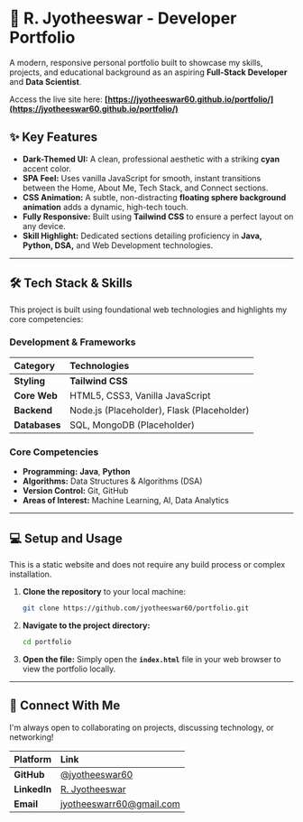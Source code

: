 

# 🚀 R. Jyotheeswar - Developer Portfolio

A modern, responsive personal portfolio built to showcase my skills, projects, and educational background as an aspiring **Full-Stack Developer** and **Data Scientist**.

Access the live site here: **[https://jyotheeswar60.github.io/portfolio/](https://jyotheeswar60.github.io/portfolio/)**

## ✨ Key Features

  * **Dark-Themed UI:** A clean, professional aesthetic with a striking **cyan** accent color.
  * **SPA Feel:** Uses vanilla JavaScript for smooth, instant transitions between the Home, About Me, Tech Stack, and Connect sections.
  * **CSS Animation:** A subtle, non-distracting **floating sphere background animation** adds a dynamic, high-tech touch.
  * **Fully Responsive:** Built using **Tailwind CSS** to ensure a perfect layout on any device.
  * **Skill Highlight:** Dedicated sections detailing proficiency in **Java, Python, DSA,** and Web Development technologies.

-----

## 🛠️ Tech Stack & Skills

This project is built using foundational web technologies and highlights my core competencies:

### Development & Frameworks

| Category | Technologies |
| :--- | :--- |
| **Styling** | **Tailwind CSS** |
| **Core Web** | HTML5, CSS3, Vanilla JavaScript |
| **Backend** | Node.js (Placeholder), Flask (Placeholder) |
| **Databases**| SQL, MongoDB (Placeholder) |

### Core Competencies

  * **Programming:** **Java**, **Python**
  * **Algorithms:** Data Structures & Algorithms (DSA)
  * **Version Control:** Git, GitHub
  * **Areas of Interest:** Machine Learning, AI, Data Analytics

-----

## 💻 Setup and Usage

This is a static website and does not require any build process or complex installation.

1.  **Clone the repository** to your local machine:
    ```bash
    git clone https://github.com/jyotheeswar60/portfolio.git
    ```
2.  **Navigate to the project directory:**
    ```bash
    cd portfolio
    ```
3.  **Open the file:**
    Simply open the **`index.html`** file in your web browser to view the portfolio locally.

-----

## 📧 Connect With Me

I'm always open to collaborating on projects, discussing technology, or networking\!

| Platform | Link |
| :--- | :--- |
| **GitHub** | [@jyotheeswar60](https://www.google.com/search?q=https://github.com/jyotheeswar60) |
| **LinkedIn** | [R. Jyotheeswar](https://www.google.com/search?q=https://linkedin.com/in/r-jyotheeswar) |
| **Email** | [jyotheeswarr60@gmail.com](mailto:jyotheeswarr60@gmail.com) |


